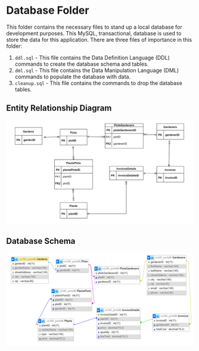 # Database Folder
This folder contains the necessary files to stand up a local database for development purposes. This MySQL, transactional, database is used to store the data for this application. There are three files of importance in this folder:
1. `ddl.sql` - This file contains the Data Definition Language (DDL) commands to create the database schema and tables.
2. `dml.sql` - This file contains the Data Manipulation Language (DML) commands to populate the database with data.
3. `cleanup.sql` - This file contains the commands to drop the database tables.

## Entity Relationship Diagram
<img src="img/erd.png" alt="erd" width="800"/>

## Database Schema
<img src="img/schema.png" alt="schema" width="800"/>